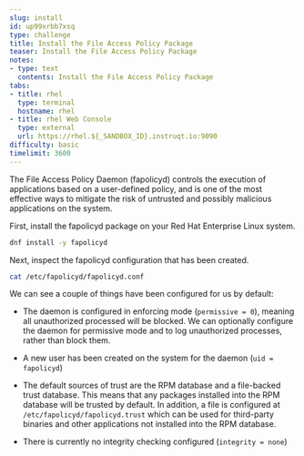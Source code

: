 ```yaml
---
slug: install
id: up99xrbb7xsq
type: challenge
title: Install the File Access Policy Package
teaser: Install the File Access Policy Package
notes:
- type: text
  contents: Install the File Access Policy Package
tabs:
- title: rhel
  type: terminal
  hostname: rhel
- title: rhel Web Console
  type: external
  url: https://rhel.${_SANDBOX_ID}.instruqt.io:9090
difficulty: basic
timelimit: 3600
---
```

The File Access Policy Daemon (fapolicyd) controls the execution of applications based on a user-defined policy, and is one of the most effective ways to mitigate the risk of untrusted and possibly malicious applications on the system.

First, install the fapolicyd package on your Red Hat Enterprise Linux system.

```bash
dnf install -y fapolicyd
```

Next, inspect the fapolicyd configuration that has been created.

```bash
cat /etc/fapolicyd/fapolicyd.conf
```

We can see a couple of things have been configured for us by default:

* The daemon is configured in enforcing mode (`permissive = 0`), meaning all unauthorized processed will be blocked. We can optionally configure the daemon for permissive mode and to log unauthorized processes, rather than block them.

* A new user has been created on the system for the daemon (`uid = fapolicyd`)

* The default sources of trust are the RPM database and a file-backed trust database. This means that any packages installed into the RPM database will be trusted by default. In addition, a file is configured at `/etc/fapolicyd/fapolicyd.trust` which can be used for third-party binaries and other applications not installed into the RPM database.

* There is currently no integrity checking configured (`integrity = none`)
